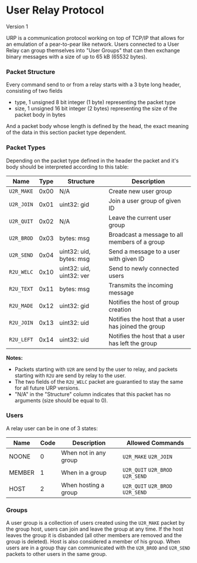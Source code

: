 # User Relay Protocol
Version 1

URP is a communication protocol working on top of TCP/IP that allows for an emulation of a pear-to-pear like network. Users connected to a User Relay can group themselves into "User Groups" that can then exchange binary messages with a size of up to 65 kB (65532 bytes).

### Packet Structure
Every command send to or from a relay starts with a 3 byte long header, consisting of two fields
- type, 1 unsigned 8 bit integer (1 byte) representing the packet type
- size, 1 unsigned 16 bit integer (2 bytes) representing the size of the packet body in bytes

And a packet body whose length is defined by the head, the exact meaning of the data in this section packet type dependent.

### Packet Types
Depending on the packet type defined in the header the packet and it's body should be interpreted according to this table:

| Name | Type | Structure | Description |
| - | - | - | - |
| `U2R_MAKE` | 0x00 | N/A | Create new user group |
| `U2R_JOIN` | 0x01 | uint32: gid | Join a user group of given ID |
| `U2R_QUIT` | 0x02 | N/A | Leave the current user group |
| `U2R_BROD` | 0x03 | bytes: msg | Broadcast a message to all members of a group |
| `U2R_SEND` | 0x04 | uint32: uid, bytes: msg | Send a message to a user with given ID |
| `R2U_WELC` | 0x10 | uint32: uid, uint32: ver | Send to newly connected users |
| `R2U_TEXT` | 0x11 | bytes: msg | Transmits the incoming message |
| `R2U_MADE` | 0x12 | uint32: gid | Notifies the host of group creation |
| `R2U_JOIN` | 0x13 | uint32: uid | Notifies the host that a user has joined the group |
| `R2U_LEFT` | 0x14 | uint32: uid | Notifies the host that a user has left the group |

**Notes:**
- Packets starting with `U2R` are send by the user to relay, and packets starting with `R2U` are send by relay to the user.
- The two fields of the `R2U_WELC` packet are guarantied to stay the same for all future URP versions.
- "N/A" in the "Structure" column indicates that this packet has no arguments (size should be equal to 0).

### Users
A relay user can be in one of 3 states:  

| Name | Code | Description | Allowed Commands |
| - | - | - | - |
| NOONE | 0 | When not in any group | `U2R_MAKE` `U2R_JOIN` |
| MEMBER | 1 | When in a group | `U2R_QUIT` `U2R_BROD` `U2R_SEND` |
| HOST | 2 | When hosting a group | `U2R_QUIT` `U2R_BROD` `U2R_SEND` |

### Groups
A user group is a collection of users created using the `U2R_MAKE` packet by the group host,
users can join and leave the group at any time. If the host leaves the group it is disbanded (all other members are removed and the group is deleted). Host is also considered a member of his group. When users are in a group thay can communicated with the `U2R_BROD` and `U2R_SEND` packets to other users in the same group.
